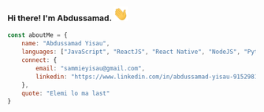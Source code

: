 
### Hi there! I'm Abdussamad. <img src="https://github.com/AbdussamadYisau/AbdussamadYisau/blob/master/Hi.gif" width="30px">

```javascript
const aboutMe = {
    name: "Abdussamad Yisau",
    languages: ["JavaScript", "ReactJS", "React Native", "NodeJS", "Python"],
    connect: {
        email: "sammieyisau@gmail.com",
        linkedin: "https://www.linkedin.com/in/abdussamad-yisau-915298154/",
    },
    quote: "Elemi lo ma last"
}
```

